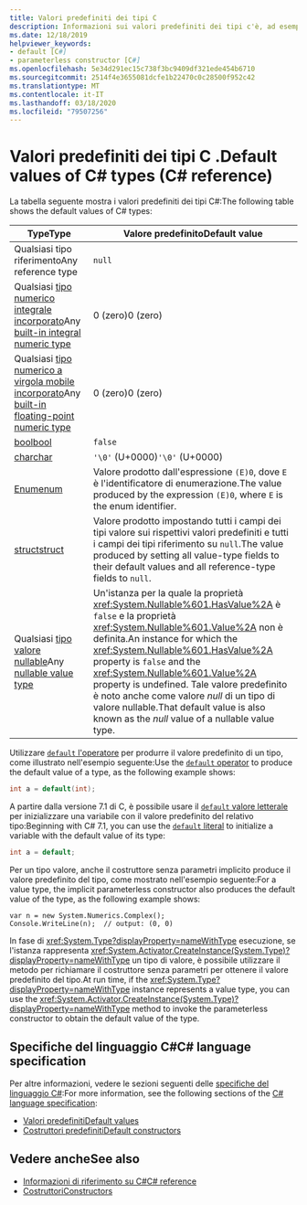 ```yaml
---
title: Valori predefiniti dei tipi C
description: Informazioni sui valori predefiniti dei tipi c'è, ad esempio bool, char, int, float, double e altro ancora.
ms.date: 12/18/2019
helpviewer_keywords:
- default [C#]
- parameterless constructor [C#]
ms.openlocfilehash: 5e34d291ec15c738f3bc9409df321ede454b6710
ms.sourcegitcommit: 2514f4e3655081dcfe1b22470c0c28500f952c42
ms.translationtype: MT
ms.contentlocale: it-IT
ms.lasthandoff: 03/18/2020
ms.locfileid: "79507256"
---
```

# <a name="default-values-of-c-types-c-reference"></a><span data-ttu-id="c2333-103">Valori predefiniti dei tipi C .</span><span class="sxs-lookup"><span data-stu-id="c2333-103">Default values of C# types (C# reference)</span></span>

<span data-ttu-id="c2333-104">La tabella seguente mostra i valori predefiniti dei tipi C#:</span><span class="sxs-lookup"><span data-stu-id="c2333-104">The following table shows the default values of C# types:</span></span>

|<span data-ttu-id="c2333-105">Type</span><span class="sxs-lookup"><span data-stu-id="c2333-105">Type</span></span>|<span data-ttu-id="c2333-106">Valore predefinito</span><span class="sxs-lookup"><span data-stu-id="c2333-106">Default value</span></span>|
|---------|------------------|
|<span data-ttu-id="c2333-107">Qualsiasi tipo riferimento</span><span class="sxs-lookup"><span data-stu-id="c2333-107">Any reference type</span></span>|`null`|
|<span data-ttu-id="c2333-108">Qualsiasi [tipo numerico integrale incorporato](integral-numeric-types.md)</span><span class="sxs-lookup"><span data-stu-id="c2333-108">Any [built-in integral numeric type](integral-numeric-types.md)</span></span>|<span data-ttu-id="c2333-109">0 (zero)</span><span class="sxs-lookup"><span data-stu-id="c2333-109">0 (zero)</span></span>|
|<span data-ttu-id="c2333-110">Qualsiasi [tipo numerico a virgola mobile incorporato](floating-point-numeric-types.md)</span><span class="sxs-lookup"><span data-stu-id="c2333-110">Any [built-in floating-point numeric type](floating-point-numeric-types.md)</span></span>|<span data-ttu-id="c2333-111">0 (zero)</span><span class="sxs-lookup"><span data-stu-id="c2333-111">0 (zero)</span></span>|
|[<span data-ttu-id="c2333-112">bool</span><span class="sxs-lookup"><span data-stu-id="c2333-112">bool</span></span>](bool.md)|`false`|
|[<span data-ttu-id="c2333-113">char</span><span class="sxs-lookup"><span data-stu-id="c2333-113">char</span></span>](char.md)|<span data-ttu-id="c2333-114">`'\0'` (U+0000)</span><span class="sxs-lookup"><span data-stu-id="c2333-114">`'\0'` (U+0000)</span></span>|
|[<span data-ttu-id="c2333-115">Enum</span><span class="sxs-lookup"><span data-stu-id="c2333-115">enum</span></span>](enum.md)|<span data-ttu-id="c2333-116">Valore prodotto dall'espressione `(E)0`, dove `E` è l'identificatore di enumerazione.</span><span class="sxs-lookup"><span data-stu-id="c2333-116">The value produced by the expression `(E)0`, where `E` is the enum identifier.</span></span>|
|[<span data-ttu-id="c2333-117">struct</span><span class="sxs-lookup"><span data-stu-id="c2333-117">struct</span></span>](struct.md)|<span data-ttu-id="c2333-118">Valore prodotto impostando tutti i campi dei tipi valore sui rispettivi valori predefiniti e tutti i campi dei tipi riferimento su `null`.</span><span class="sxs-lookup"><span data-stu-id="c2333-118">The value produced by setting all value-type fields to their default values and all reference-type fields to `null`.</span></span>|
|<span data-ttu-id="c2333-119">Qualsiasi [tipo valore nullable](nullable-value-types.md)</span><span class="sxs-lookup"><span data-stu-id="c2333-119">Any [nullable value type](nullable-value-types.md)</span></span>|<span data-ttu-id="c2333-120">Un'istanza per la quale la proprietà <xref:System.Nullable%601.HasValue%2A> è `false` e la proprietà <xref:System.Nullable%601.Value%2A> non è definita.</span><span class="sxs-lookup"><span data-stu-id="c2333-120">An instance for which the <xref:System.Nullable%601.HasValue%2A> property is `false` and the <xref:System.Nullable%601.Value%2A> property is undefined.</span></span> <span data-ttu-id="c2333-121">Tale valore predefinito è noto anche come valore *null* di un tipo di valore nullable.</span><span class="sxs-lookup"><span data-stu-id="c2333-121">That default value is also known as the *null* value of a nullable value type.</span></span>|

<span data-ttu-id="c2333-122">Utilizzare [ `default` l'operatore](../operators/default.md#default-operator) per produrre il valore predefinito di un tipo, come illustrato nell'esempio seguente:</span><span class="sxs-lookup"><span data-stu-id="c2333-122">Use the [`default` operator](../operators/default.md#default-operator) to produce the default value of a type, as the following example shows:</span></span>

```csharp
int a = default(int);
```

<span data-ttu-id="c2333-123">A partire dalla versione 7.1 di C, è possibile usare il [ `default` valore letterale](../operators/default.md#default-literal) per inizializzare una variabile con il valore predefinito del relativo tipo:</span><span class="sxs-lookup"><span data-stu-id="c2333-123">Beginning with C# 7.1, you can use the [`default` literal](../operators/default.md#default-literal) to initialize a variable with the default value of its type:</span></span>

```csharp
int a = default;
```

<span data-ttu-id="c2333-124">Per un tipo valore, anche il costruttore senza parametri implicito produce il valore predefinito del tipo, come mostrato nell'esempio seguente:</span><span class="sxs-lookup"><span data-stu-id="c2333-124">For a value type, the implicit parameterless constructor also produces the default value of the type, as the following example shows:</span></span>

```csharp-interactive
var n = new System.Numerics.Complex();
Console.WriteLine(n);  // output: (0, 0)
```

<span data-ttu-id="c2333-125">In fase di <xref:System.Type?displayProperty=nameWithType> esecuzione, se l'istanza rappresenta <xref:System.Activator.CreateInstance(System.Type)?displayProperty=nameWithType> un tipo di valore, è possibile utilizzare il metodo per richiamare il costruttore senza parametri per ottenere il valore predefinito del tipo.</span><span class="sxs-lookup"><span data-stu-id="c2333-125">At run time, if the <xref:System.Type?displayProperty=nameWithType> instance represents a value type, you can use the <xref:System.Activator.CreateInstance(System.Type)?displayProperty=nameWithType> method to invoke the parameterless constructor to obtain the default value of the type.</span></span>

## <a name="c-language-specification"></a><span data-ttu-id="c2333-126">Specifiche del linguaggio C#</span><span class="sxs-lookup"><span data-stu-id="c2333-126">C# language specification</span></span>

<span data-ttu-id="c2333-127">Per altre informazioni, vedere le sezioni seguenti delle [specifiche del linguaggio C#](~/_csharplang/spec/introduction.md):</span><span class="sxs-lookup"><span data-stu-id="c2333-127">For more information, see the following sections of the [C# language specification](~/_csharplang/spec/introduction.md):</span></span>

- [<span data-ttu-id="c2333-128">Valori predefiniti</span><span class="sxs-lookup"><span data-stu-id="c2333-128">Default values</span></span>](~/_csharplang/spec/variables.md#default-values)
- [<span data-ttu-id="c2333-129">Costruttori predefiniti</span><span class="sxs-lookup"><span data-stu-id="c2333-129">Default constructors</span></span>](~/_csharplang/spec/types.md#default-constructors)

## <a name="see-also"></a><span data-ttu-id="c2333-130">Vedere anche</span><span class="sxs-lookup"><span data-stu-id="c2333-130">See also</span></span>

- [<span data-ttu-id="c2333-131">Informazioni di riferimento su C#</span><span class="sxs-lookup"><span data-stu-id="c2333-131">C# reference</span></span>](../index.md)
- [<span data-ttu-id="c2333-132">Costruttori</span><span class="sxs-lookup"><span data-stu-id="c2333-132">Constructors</span></span>](../../programming-guide/classes-and-structs/constructors.md)
